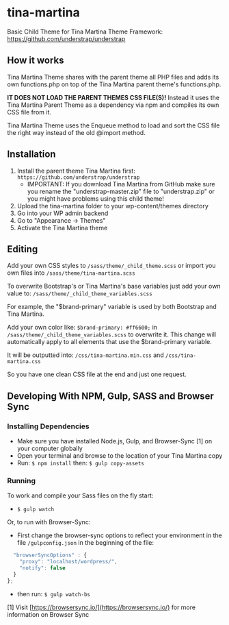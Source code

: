 # tina-martina

Basic Child Theme for Tina Martina Theme Framework: https://github.com/understrap/understrap

## How it works

Tina Martina Theme shares with the parent theme all PHP files and adds its own functions.php on top of the Tina Martina parent theme's functions.php.

**IT DOES NOT LOAD THE PARENT THEMES CSS FILE(S)!** Instead it uses the Tina Martina Parent Theme as a dependency via npm and compiles its own CSS file from it.

Tina Martina Theme uses the Enqueue method to load and sort the CSS file the right way instead of the old @import method.

## Installation

1. Install the parent theme Tina Martina first: `https://github.com/understrap/understrap`
   - IMPORTANT: If you download Tina Martina from GitHub make sure you rename the "understrap-master.zip" file to "understrap.zip" or you might have problems using this child theme!
1. Upload the tina-martina folder to your wp-content/themes directory
1. Go into your WP admin backend
1. Go to "Appearance -> Themes"
1. Activate the Tina Martina theme

## Editing

Add your own CSS styles to `/sass/theme/_child_theme.scss`
or import you own files into `/sass/theme/tina-martina.scss`

To overwrite Bootstrap's or Tina Martina's base variables just add your own value to:
`/sass/theme/_child_theme_variables.scss`

For example, the "\$brand-primary" variable is used by both Bootstrap and Tina Martina.

Add your own color like: `$brand-primary: #ff6600;` in `/sass/theme/_child_theme_variables.scss` to overwrite it. This change will automatically apply to all elements that use the \$brand-primary variable.

It will be outputted into:
`/css/tina-martina.min.css` and `/css/tina-martina.css`

So you have one clean CSS file at the end and just one request.

## Developing With NPM, Gulp, SASS and Browser Sync

### Installing Dependencies

- Make sure you have installed Node.js, Gulp, and Browser-Sync [1] on your computer globally
- Open your terminal and browse to the location of your Tina Martina copy
- Run: `$ npm install` then: `$ gulp copy-assets`

### Running

To work and compile your Sass files on the fly start:

- `$ gulp watch`

Or, to run with Browser-Sync:

- First change the browser-sync options to reflect your environment in the file `/gulpconfig.json` in the beginning of the file:

```javascript
  "browserSyncOptions" : {
    "proxy": "localhost/wordpress/",
    "notify": false
  }
};
```

- then run: `$ gulp watch-bs`

[1] Visit [https://browsersync.io/](https://browsersync.io/) for more information on Browser Sync
